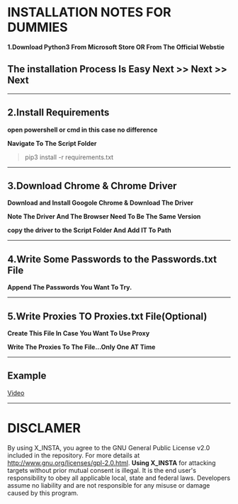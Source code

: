 
# INSTALLATION NOTES FOR DUMMIES


**1.Download Python3 From Microsoft Store OR From The Official Webstie**  

## The installation Process Is Easy Next >> Next >> Next

---

## 2.Install Requirements

**open powershell or cmd in this case no difference**

**Navigate To The Script Folder**  

> pip3 install -r requirements.txt

---

## 3.Download Chrome & Chrome Driver

**Download and Install Googole Chrome & Download The Driver**

**Note The Driver And The Browser Need To Be The Same Version**

**copy the driver to the Script Folder And Add IT To Path**


---


## 4.Write Some Passwords to the Passwords.txt File 

**Append The Passwords You Want To Try.**
 
--- 

## 5.Write Proxies TO Proxies.txt File(Optional)

**Create This File In Case You Want To Use Proxy**

**Write The Proxies To The File...Only One AT Time**

---

## Example

[Video](https://streamable.com/3cboed)

---

# DISCLAMER 

By using X_INSTA, you agree to the GNU General Public License v2.0 included in the repository. For more details at http://www.gnu.org/licenses/gpl-2.0.html. **Using X_INSTA**  for attacking targets without prior mutual consent is illegal. It is the end user's responsibility to obey all applicable local, state and federal laws. Developers assume no liability and are not responsible for any misuse or damage caused by this program.
